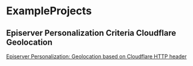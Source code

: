 # ExampleProjects

## Episerver Personalization Criteria Cloudflare Geolocation
[Episerver Personalization: Geolocation based on Cloudflare HTTP header](https://www.naveedulhaq.com/index.php/episerver/episerver-personalization-geolocation-based-on-cloudflare-http-header/ "Naveed Ul-Haq's Blog")
